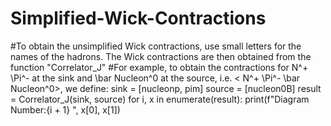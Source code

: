 # Simplified-Wick-Contractions

#To obtain the unsimplified Wick contractions, use small letters for the names of the hadrons. The Wick contractions are then obtained from the function "Correlator_J"
#For example, to obtain the contractions for N^+ \Pi^- at the sink and \bar Nucleon^0 at the source, i.e. < N^+ \Pi^- \bar Nucleon^0>, we define:
sink = [nucleonp, pim] 
source = [nucleon0B] 
result = Correlator_J(sink, source)
for i, x in enumerate(result):
    print(f"Diagram Number:{i + 1} ", x[0], x[1])

